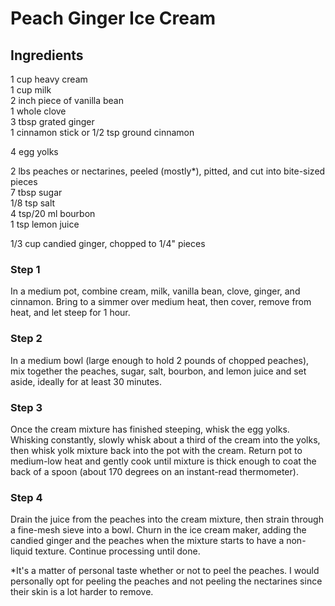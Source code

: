 # Peach Ginger Ice Cream

## Ingredients

1 cup heavy cream<br/>
1 cup milk<br/>
2 inch piece of vanilla bean<br/>
1 whole clove<br/>
3 tbsp grated ginger<br/>
1 cinnamon stick or 1/2 tsp ground cinnamon<br/>

4 egg yolks

2 lbs peaches or nectarines, peeled (mostly\*), pitted, and cut into bite-sized pieces<br/>
7 tbsp sugar<br/>
1/8 tsp salt<br/>
4 tsp/20 ml bourbon<br/>
1 tsp lemon juice<br/>

1/3 cup candied ginger, chopped to 1/4" pieces

### Step 1

In a medium pot, combine cream, milk, vanilla bean, clove, ginger, and cinnamon. Bring to a simmer over medium heat, then cover, remove from heat, and let steep for 1 hour.

### Step 2

In a medium bowl (large enough to hold 2 pounds of chopped peaches), mix together the peaches, sugar, salt, bourbon, and lemon juice and set aside, ideally for at least 30 minutes.

### Step 3

Once the cream mixture has finished steeping, whisk the egg yolks. Whisking constantly, slowly whisk about a third of the cream into the yolks, then whisk yolk mixture back into the pot with the cream. Return pot to medium-low heat and gently cook until mixture is thick enough to coat the back of a spoon (about 170 degrees on an instant-read thermometer).

### Step 4

Drain the juice from the peaches into the cream mixture, then strain through a fine-mesh sieve into a bowl. Churn in the ice cream maker, adding the candied ginger and the peaches when the mixture starts to have a non-liquid texture. Continue processing until done.

\*It's a matter of personal taste whether or not to peel the peaches. I would personally opt for peeling the peaches and not peeling the nectarines since their skin is a lot harder to remove.